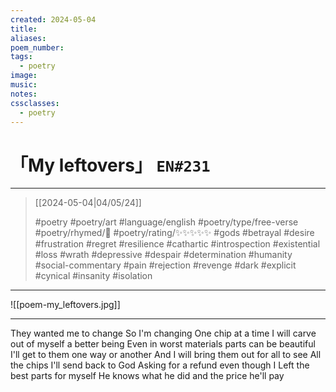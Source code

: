 ```yaml
---
created: 2024-05-04
title:
aliases:
poem_number:
tags:
  - poetry
image:
music:
notes:
cssclasses:
  - poetry
---
```

# 「My leftovers」 `EN#231`

---

> [[2024-05-04|04/05/24]]
> 
> #poetry 
> #poetry/art 
> #language/english 
> #poetry/type/free-verse 
> #poetry/rhymed/🔴 
> #poetry/rating/✨✨✨✨✨ 
> #gods #betrayal #desire #frustration #regret #resilience #cathartic #introspection #existential #loss #wrath #depressive #despair #determination #humanity #social-commentary #pain #rejection #revenge #dark #explicit #cynical #insanity #isolation 

---

![[poem-my_leftovers.jpg]]

---

They wanted me to change
So I'm changing
One chip at a time
I will carve out of myself a better being
Even in worst materials parts can be beautiful
I'll get to them one way or another
And I will bring them out for all to see
All the chips I'll send back to God
Asking for a refund even though I
Left the best parts for myself
He knows what he did and the price he'll pay